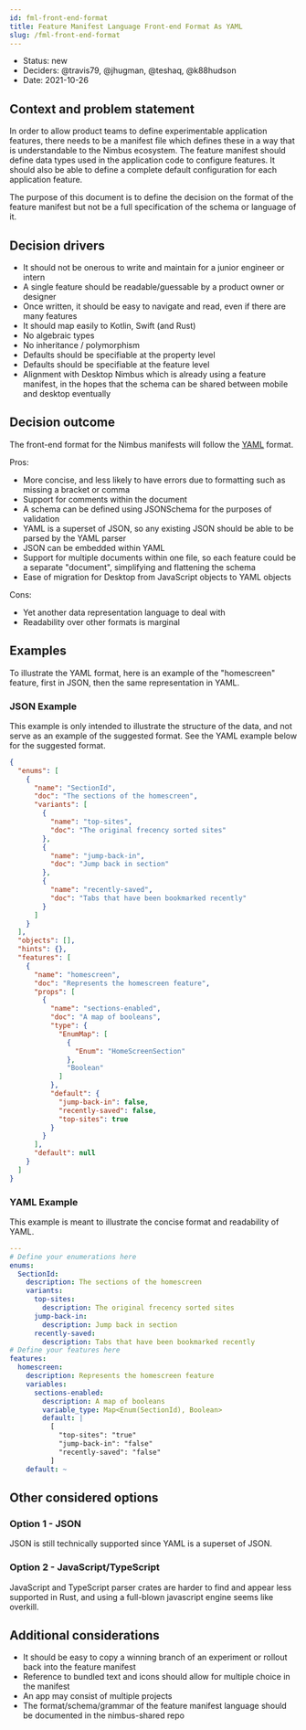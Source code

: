 ```yaml
---
id: fml-front-end-format
title: Feature Manifest Language Front-end Format As YAML
slug: /fml-front-end-format
---
```


- Status: new
- Deciders: @travis79, @jhugman, @teshaq, @k88hudson
- Date: 2021-10-26

## Context and problem statement

In order to allow product teams to define experimentable application features, there needs to be a manifest file which defines these in a way that is understandable to the Nimbus ecosystem.  The feature manifest should define data types used in the application code to configure features. It should also be able to define a complete default configuration for each application feature.

The purpose of this document is to define the decision on the format of the feature manifest but not be a full specification of the schema or language of it.

## Decision drivers

- It should not be onerous to write and maintain for a junior engineer or intern
- A single feature should be readable/guessable by a product owner or designer
- Once written, it should be easy to navigate and read, even if there are many features
- It should map easily to Kotlin, Swift (and Rust)
- No algebraic types
- No inheritance / polymorphism
- Defaults should be specifiable at the property level
- Defaults should be specifiable at the feature level
- Alignment with Desktop Nimbus which is already using a feature manifest, in the hopes that the schema can be shared between mobile and desktop eventually

## Decision outcome

The front-end format for the Nimbus manifests will follow the [YAML](https://yaml.org/) format.

Pros:

- More concise, and less likely to have errors due to formatting such as missing a bracket or comma
- Support for comments within the document
- A schema can be defined using JSONSchema for the purposes of validation
- YAML is a superset of JSON, so any existing JSON should be able to be parsed by the YAML parser
- JSON can be embedded within YAML
- Support for multiple documents within one file, so each feature could be a separate "document", simplifying and flattening the schema
- Ease of migration for Desktop from JavaScript objects to YAML objects

Cons:

- Yet another data representation language to deal with
- Readability over other formats is marginal

## Examples

To illustrate the YAML format, here is an example of the "homescreen" feature, first in JSON, then the same representation in YAML.

### JSON Example

This example is only intended to illustrate the structure of the data, and not serve as an example of the suggested format. See the YAML example below for the suggested format.

```JSON
{
  "enums": [
    {
      "name": "SectionId",
      "doc": "The sections of the homescreen",
      "variants": [
        {
          "name": "top-sites",
          "doc": "The original frecency sorted sites"
        },
        {
          "name": "jump-back-in",
          "doc": "Jump back in section"
        },
        {
          "name": "recently-saved",
          "doc": "Tabs that have been bookmarked recently"
        }
      ]
    }
  ],
  "objects": [],
  "hints": {},
  "features": [
    {
      "name": "homescreen",
      "doc": "Represents the homescreen feature",
      "props": [
        {
          "name": "sections-enabled",
          "doc": "A map of booleans",
          "type": {
            "EnumMap": [
              {
                "Enum": "HomeScreenSection"
              },
              "Boolean"
            ]
          },
          "default": {
            "jump-back-in": false,
            "recently-saved": false,
            "top-sites": true
          }
        }
      ],
      "default": null
    }
  ]
}

```

### YAML Example

This example is meant to illustrate the concise format and readability of YAML.

```YAML
---
# Define your enumerations here
enums:
  SectionId:
    description: The sections of the homescreen
    variants:
      top-sites:
        description: The original frecency sorted sites
      jump-back-in:
        description: Jump back in section
      recently-saved:
        description: Tabs that have been bookmarked recently
# Define your features here
features:
  homescreen:
    description: Represents the homescreen feature
    variables:
      sections-enabled:
        description: A map of booleans
        variable_type: Map<Enum(SectionId), Boolean>
        default: |
          [
            "top-sites": "true"
            "jump-back-in": "false"
            "recently-saved": "false"
          ]
    default: ~
```

## Other considered options

### Option 1 - JSON

JSON is still technically supported since YAML is a superset of JSON.

### Option 2 - JavaScript/TypeScript

JavaScript and TypeScript parser crates are harder to find and appear less supported in Rust, and using a full-blown javascript engine seems like overkill.

## Additional considerations

- It should be easy to copy a winning branch of an experiment or rollout back into the feature manifest
- Reference to bundled text and icons should allow for multiple choice in the manifest
- An app may consist of multiple projects
- The format/schema/grammar of the feature manifest language should be documented in the nimbus-shared repo
